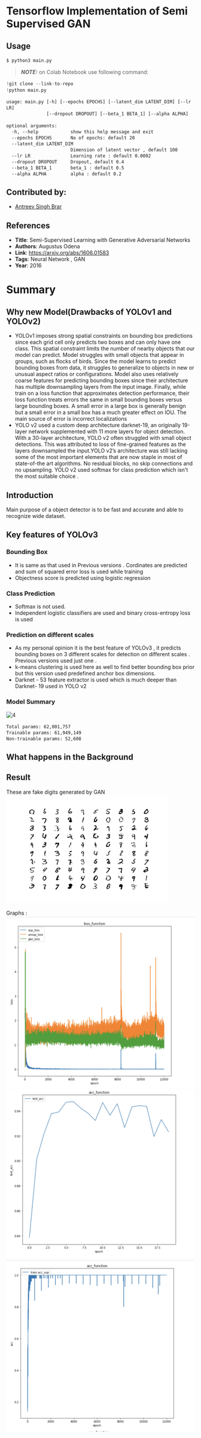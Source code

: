 # Tensorflow Implementation of Semi Supervised GAN

## Usage
```bash
$ python3 main.py 
```

> **_NOTE:_** on Colab Notebook use following command:
```python
!git clone --link-to-repo
!python main.py
```
```
usage: main.py [-h] [--epochs EPOCHS] [--latent_dim LATENT_DIM] [--lr LR]
               [--dropout DROPOUT] [--beta_1 BETA_1] [--alpha ALPHA]

optional arguments:
  -h, --help            show this help message and exit
  --epochs EPOCHS       No of epochs: default 20
  --latent_dim LATENT_DIM
                        Dimension of latent vector , default 100
  --lr LR               Learning rate : default 0.0002
  --dropout DROPOUT     Dropout, default 0.4
  --beta_1 BETA_1       beta_1 : default 0.5
  --alpha ALPHA         alpha : default 0.2
```
## Contributed by:
* [Antreev Singh Brar](https://github.com/antreev-brar)
## References

* **Title**: Semi-Supervised Learning with Generative Adversarial Networks
* **Authors**: Augustus Odena
* **Link**: https://arxiv.org/abs/1606.01583
* **Tags**: Neural Network , GAN
* **Year**: 2016

# Summary

## Why new Model(Drawbacks of YOLOv1 and YOLOv2)

* YOLOv1 imposes strong spatial constraints on bounding box predictions since each grid cell only predicts two boxes and can only have one class. This spatial constraint limits the number of nearby objects that our model can predict. Model struggles with small objects that appear in groups, such as flocks of birds. Since the model learns to predict bounding boxes from data, it struggles to generalize to objects in new or unusual aspect ratios or configurations.  Model also uses relatively coarse features for predicting bounding boxes since their architecture has multiple downsampling layers from the input image. Finally, while  train on a loss function that approximates detection performance, their loss function treats errors the same in small bounding boxes versus large bounding boxes. A small error in a large box is generally benign but a small error in a small box has a much greater effect on IOU. The main source of error is incorrect localizations
* YOLO v2 used a custom deep architecture darknet-19, an originally 19-layer network supplemented with 11 more layers for object detection. With a 30-layer architecture, YOLO v2 often struggled with small object detections. This was attributed to loss of fine-grained features as the layers downsampled the input.YOLO v2’s architecture was still lacking some of the most important elements that are now staple in most of state-of-the art algorithms. No residual blocks, no skip connections and no upsampling. YOLO v2 used softmax for class prediction which isn't the most suitable choice .
## Introduction 
Main purpose of a object detector is to be fast and accurate and able to recognize wide dataset.


## Key features of YOLOv3
### Bounding Box
 - It is same as that used in Previous versions . Cordinates are predicted and sum of squared error loss is used while training
- Objectness score is predicted using logistic regression

### Class Prediction
- Softmax is not used.
- Independent logistic classifiers are used and binary cross-entropy loss is used

### Prediction on different scales
- As my personal opinion it is the best feature of YOLOv3 , it predicts bounding boxes on 3 different scales for detection on different scales . Previous versions used just one .
- k-means clustering is used here as well to find better bounding box prior but this version used predefined anchor box dimensions.
- Darknet - 53 feature extractor is used which is much deeper than Darknet- 19 used in YOLO v2


### Model Summary
![4](./assets/architecture.png)
```
Total params: 62,001,757
Trainable params: 61,949,149
Non-trainable params: 52,608
```


## What happens in the Background 


## Result
These are fake digits generated by GAN
![4](./assets/fake_gen.png)

Graphs :
![4](./assets/loss.png)
![4](./assets/test_acc.png)
![4](./assets/train_acc.png)
